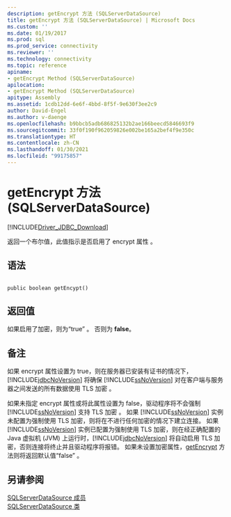 ```yaml
---
description: getEncrypt 方法 (SQLServerDataSource)
title: getEncrypt 方法 (SQLServerDataSource) | Microsoft Docs
ms.custom: ''
ms.date: 01/19/2017
ms.prod: sql
ms.prod_service: connectivity
ms.reviewer: ''
ms.technology: connectivity
ms.topic: reference
apiname:
- getEncrypt Method (SQLServerDataSource)
apilocation:
- getEncrypt Method (SQLServerDataSource)
apitype: Assembly
ms.assetid: 1cdb12dd-6e6f-4bbd-8f5f-9e630f3ee2c9
author: David-Engel
ms.author: v-daenge
ms.openlocfilehash: b9bbcb5adb686825132b2ae166beecd5846693f9
ms.sourcegitcommit: 33f0f190f962059826e002be165a2bef4f9e350c
ms.translationtype: HT
ms.contentlocale: zh-CN
ms.lasthandoff: 01/30/2021
ms.locfileid: "99175857"
---
```

# <a name="getencrypt-method-sqlserverdatasource"></a>getEncrypt 方法 (SQLServerDataSource)
[!INCLUDE[Driver_JDBC_Download](../../../includes/driver_jdbc_download.md)]

  返回一个布尔值，此值指示是否启用了 encrypt 属性  。  
  
## <a name="syntax"></a>语法  
  
```  
  
public boolean getEncypt()  
```  
  
## <a name="return-value"></a>返回值  
 如果启用了加密，则为“true”  。 否则为 **false**。  
  
## <a name="remarks"></a>备注  
 如果 encrypt 属性设置为 true，则在服务器已安装有证书的情况下，[!INCLUDE[jdbcNoVersion](../../../includes/jdbcnoversion_md.md)] 将确保 [!INCLUDE[ssNoVersion](../../../includes/ssnoversion-md.md)] 对在客户端与服务器之间发送的所有数据使用 TLS 加密  。  
  
 如果未指定 encrypt 属性或将此属性设置为 false，驱动程序将不会强制 [!INCLUDE[ssNoVersion](../../../includes/ssnoversion-md.md)] 支持 TLS 加密  。 如果 [!INCLUDE[ssNoVersion](../../../includes/ssnoversion-md.md)] 实例未配置为强制使用 TLS 加密，则将在不进行任何加密的情况下建立连接。 如果 [!INCLUDE[ssNoVersion](../../../includes/ssnoversion-md.md)] 实例已配置为强制使用 TLS 加密，则在经正确配置的 Java 虚拟机 (JVM) 上运行时，[!INCLUDE[jdbcNoVersion](../../../includes/jdbcnoversion_md.md)] 将自动启用 TLS 加密，否则连接将终止并且驱动程序将报错。 如果未设置加密属性，[getEncrypt](../../../connect/jdbc/reference/getencrypt-method-sqlserverdatasource.md) 方法则将返回默认值“false”  。  
  
## <a name="see-also"></a>另请参阅  
 [SQLServerDataSource 成员](../../../connect/jdbc/reference/sqlserverdatasource-members.md)   
 [SQLServerDataSource 类](../../../connect/jdbc/reference/sqlserverdatasource-class.md)  
  
  
